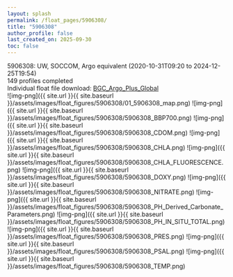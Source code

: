 ```yaml
---
layout: splash
permalink: /float_pages/5906308/
title: "5906308"
author_profile: false
last_created_on: 2025-09-30
toc: false
---
```

 
5906308: UW, SOCCOM, Argo equivalent (2020-10-31T09:20 to 2024-12-25T19:54)\
149 profiles completed\
Individual float file download: [BGC_Argo_Plus_Global](https://ftp.soest.hawaii.edu/bgc_argo_plus/Individual_Floats/outliers_removed/5906308_Sprof_processed.nc)\
![img-png]({{ site.url }}{{ site.baseurl }}/assets/images/float_figures/5906308/01_5906308_map.png)
![img-png]({{ site.url }}{{ site.baseurl }}/assets/images/float_figures/5906308/5906308_BBP700.png)
![img-png]({{ site.url }}{{ site.baseurl }}/assets/images/float_figures/5906308/5906308_CDOM.png)
![img-png]({{ site.url }}{{ site.baseurl }}/assets/images/float_figures/5906308/5906308_CHLA.png)
![img-png]({{ site.url }}{{ site.baseurl }}/assets/images/float_figures/5906308/5906308_CHLA_FLUORESCENCE.png)
![img-png]({{ site.url }}{{ site.baseurl }}/assets/images/float_figures/5906308/5906308_DOXY.png)
![img-png]({{ site.url }}{{ site.baseurl }}/assets/images/float_figures/5906308/5906308_NITRATE.png)
![img-png]({{ site.url }}{{ site.baseurl }}/assets/images/float_figures/5906308/5906308_PH_Derived_Carbonate_Parameters.png)
![img-png]({{ site.url }}{{ site.baseurl }}/assets/images/float_figures/5906308/5906308_PH_IN_SITU_TOTAL.png)
![img-png]({{ site.url }}{{ site.baseurl }}/assets/images/float_figures/5906308/5906308_PRES.png)
![img-png]({{ site.url }}{{ site.baseurl }}/assets/images/float_figures/5906308/5906308_PSAL.png)
![img-png]({{ site.url }}{{ site.baseurl }}/assets/images/float_figures/5906308/5906308_TEMP.png)
